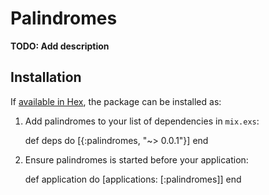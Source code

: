 # Palindromes

**TODO: Add description**

## Installation

If [available in Hex](https://hex.pm/docs/publish), the package can be installed as:

  1. Add palindromes to your list of dependencies in `mix.exs`:

        def deps do
          [{:palindromes, "~> 0.0.1"}]
        end

  2. Ensure palindromes is started before your application:

        def application do
          [applications: [:palindromes]]
        end

